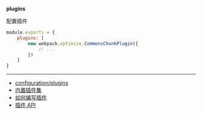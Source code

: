 __plugins__

配置插件

```js
module.exports = {
    plugins: [
        new webpack.optimize.CommonsChunkPlugin({
            // ...
        })
    ]
}
```

---

- [configuration/plugins](https://webpack.js.org/configuration/plugins/)
- [内置插件集](https://webpack.js.org/plugins/)
- [如何编写插件](https://webpack.js.org/development/how-to-write-a-plugin/)
- [插件 API](https://webpack.js.org/api/plugins/)
